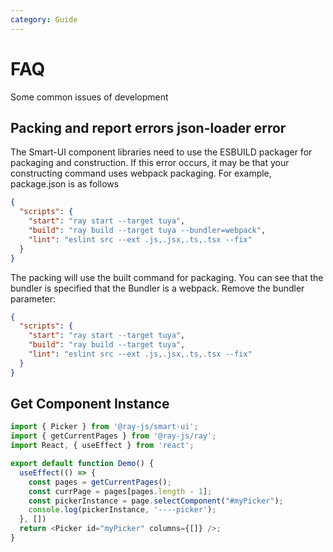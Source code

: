 ```yaml
---
category: Guide
---
```


# FAQ

Some common issues of development

## Packing and report errors json-loader error

The Smart-UI component libraries need to use the ESBUILD packager for packaging and construction. If this error occurs, it may be that your constructing command uses webpack packaging. For example, package.json is as follows

```json
{
  "scripts": {
    "start": "ray start --target tuya",
    "build": "ray build --target tuya --bundler=webpack",
    "lint": "eslint src --ext .js,.jsx,.ts,.tsx --fix"
  }
}
```

The packing will use the built command for packaging. You can see that the bundler is specified that the Bundler is a webpack. Remove the bundler parameter:

```json
{
  "scripts": {
    "start": "ray start --target tuya",
    "build": "ray build --target tuya",
    "lint": "eslint src --ext .js,.jsx,.ts,.tsx --fix"
  }
}
```


## Get Component Instance

```javascript
import { Picker } from '@ray-js/smart-ui';
import { getCurrentPages } from '@ray-js/ray';
import React, { useEffect } from 'react';

export default function Demo() {
  useEffect(() => {
    const pages = getCurrentPages();
    const currPage = pages[pages.length - 1];
    const pickerInstance = page.selectComponent("#myPicker");
    console.log(pickerInstance, '----picker');
  }, [])
  return <Picker id="myPicker" columns={[]} />;
}
```